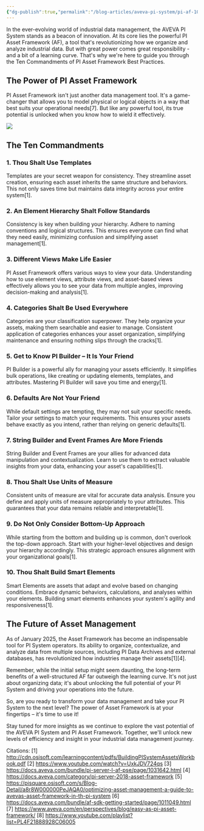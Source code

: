 ```yaml
---
{"dg-publish":true,"permalink":"/blog-articles/aveva-pi-system/pi-af-10-commandments-your-guide-to-data-management-excellence/"}
---
```


In the ever-evolving world of industrial data management, the AVEVA PI System stands as a beacon of innovation. At its core lies the powerful PI Asset Framework (AF), a tool that's revolutionizing how we organize and analyze industrial data. But with great power comes great responsibility - and a bit of a learning curve. That's why we're here to guide you through the Ten Commandments of PI Asset Framework Best Practices.

## The Power of PI Asset Framework

PI Asset Framework isn't just another data management tool. It's a game-changer that allows you to model physical or logical objects in a way that best suits your operational needs[7]. But like any powerful tool, its true potential is unlocked when you know how to wield it effectively.

![](https://i.imgur.com/H8ofGoA.png)
## The Ten Commandments

### 1. Thou Shalt Use Templates

Templates are your secret weapon for consistency. They streamline asset creation, ensuring each asset inherits the same structure and behaviors. This not only saves time but maintains data integrity across your entire system[1].

### 2. An Element Hierarchy Shalt Follow Standards

Consistency is key when building your hierarchy. Adhere to naming conventions and logical structures. This ensures everyone can find what they need easily, minimizing confusion and simplifying asset management[1].

### 3. Different Views Make Life Easier

PI Asset Framework offers various ways to view your data. Understanding how to use element views, attribute views, and asset-based views effectively allows you to see your data from multiple angles, improving decision-making and analysis[1].

### 4. Categories Shalt Be Used Everywhere

Categories are your classification superpower. They help organize your assets, making them searchable and easier to manage. Consistent application of categories enhances your asset organization, simplifying maintenance and ensuring nothing slips through the cracks[1].

### 5. Get to Know PI Builder – It Is Your Friend

PI Builder is a powerful ally for managing your assets efficiently. It simplifies bulk operations, like creating or updating elements, templates, and attributes. Mastering PI Builder will save you time and energy[1].

### 6. Defaults Are Not Your Friend

While default settings are tempting, they may not suit your specific needs. Tailor your settings to match your requirements. This ensures your assets behave exactly as you intend, rather than relying on generic defaults[1].

### 7. String Builder and Event Frames Are More Friends

String Builder and Event Frames are your allies for advanced data manipulation and contextualization. Learn to use them to extract valuable insights from your data, enhancing your asset's capabilities[1].

### 8. Thou Shalt Use Units of Measure

Consistent units of measure are vital for accurate data analysis. Ensure you define and apply units of measure appropriately to your attributes. This guarantees that your data remains reliable and interpretable[1].

### 9. Do Not Only Consider Bottom-Up Approach

While starting from the bottom and building up is common, don't overlook the top-down approach. Start with your higher-level objectives and design your hierarchy accordingly. This strategic approach ensures alignment with your organizational goals[1].

### 10. Thou Shalt Build Smart Elements

Smart Elements are assets that adapt and evolve based on changing conditions. Embrace dynamic behaviors, calculations, and analyses within your elements. Building smart elements enhances your system's agility and responsiveness[1].

## The Future of Asset Management

As of January 2025, the Asset Framework has become an indispensable tool for PI System operators. Its ability to organize, contextualize, and analyze data from multiple sources, including PI Data Archives and external databases, has revolutionized how industries manage their assets[1][4].

Remember, while the initial setup might seem daunting, the long-term benefits of a well-structured AF far outweigh the learning curve. It's not just about organizing data; it's about unlocking the full potential of your PI System and driving your operations into the future.

So, are you ready to transform your data management and take your PI System to the next level? The power of Asset Framework is at your fingertips – it's time to use it!

Stay tuned for more insights as we continue to explore the vast potential of the AVEVA PI System and PI Asset Framework. Together, we'll unlock new levels of efficiency and insight in your industrial data management journey.

Citations:
[1] http://cdn.osisoft.com/learningcontent/pdfs/BuildingPISystemAssetsWorkbook.pdf
[2] https://www.youtube.com/watch?v=UxkJDV724qs
[3] https://docs.aveva.com/bundle/pi-server-l-af-pse/page/1031642.html
[4] https://docs.aveva.com/category/pi-server-2018-asset-framework
[5] https://pisquare.osisoft.com/s/Blog-Detail/a8r8W000000PeJAQA0/optimizing-asset-management-a-guide-to-avevas-asset-framework-in-th-pi-system
[6] https://docs.aveva.com/bundle/af-sdk-getting-started/page/1011049.html
[7] https://www.aveva.com/en/perspectives/blog/easy-as-pi-asset-framework/
[8] https://www.youtube.com/playlist?list=PL4F21888928C06005